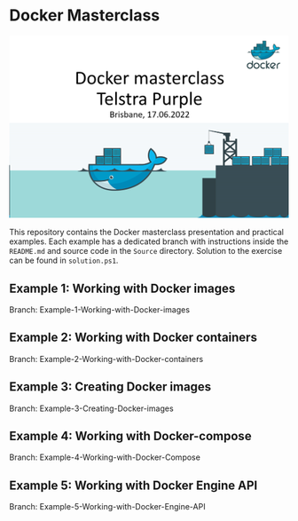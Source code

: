 # Docker Masterclass

![docker masterclass](cover.png "Docker masterclass")

This repository contains the Docker masterclass presentation and practical examples. Each example has a dedicated branch with instructions inside the `README.md` and source code in the `Source` directory. Solution to the exercise can be found in `solution.ps1`.

## Example 1: Working with Docker images

Branch: Example-1-Working-with-Docker-images

## Example 2: Working with Docker containers

Branch: Example-2-Working-with-Docker-containers

## Example 3: Creating Docker images

Branch: Example-3-Creating-Docker-images

## Example 4: Working with Docker-compose

Branch: Example-4-Working-with-Docker-Compose

## Example 5: Working with Docker Engine API

Branch: Example-5-Working-with-Docker-Engine-API
